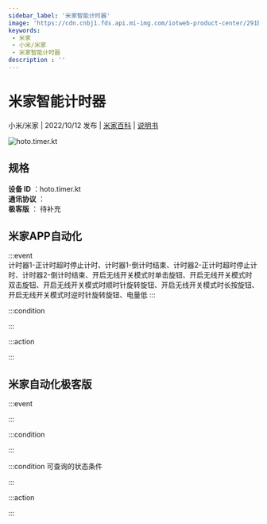 ```yaml
---
sidebar_label: '米家智能计时器'
image: 'https://cdn.cnbj1.fds.api.mi-img.com/iotweb-product-center/291b42009f9fd76a51a558732bd6a2fe_1654484126166.png?GalaxyAccessKeyId=AKVGLQWBOVIRQ3XLEW&Expires=9223372036854775807&Signature=MvuWK1t0xvdSRGnIgBTl/00hAjI='
keywords: 
 - 米家
 - 小米/米家
 - 米家智能计时器
description : ''
---
```

# 米家智能计时器

小米/米家 | 2022/10/12 发布 | [米家百科](https://home.mi.com/webapp/content/baike/product/index.html?model=hoto.timer.kt) | [说明书](https://home.mi.com/views/introduction.html?model=hoto.timer.kt&region=cn)

![hoto.timer.kt](https://cdn.cnbj1.fds.api.mi-img.com/iotweb-product-center/291b42009f9fd76a51a558732bd6a2fe_1654484126166.png?GalaxyAccessKeyId=AKVGLQWBOVIRQ3XLEW&Expires=9223372036854775807&Signature=MvuWK1t0xvdSRGnIgBTl/00hAjI=)

## 规格  
> 
**设备 ID** ：hoto.timer.kt  
**通讯协议** ：  
**极客版**  ： 待补充 


## 米家APP自动化  

:::event  
计时器1-正计时超时停止计时、计时器1-倒计时结束、计时器2-正计时超时停止计时、计时器2-倒计时结束、开启无线开关模式时单击旋钮、开启无线开关模式时双击旋钮、开启无线开关模式时顺时针旋转旋钮、开启无线开关模式时长按旋钮、开启无线开关模式时逆时针旋转旋钮、电量低
:::

:::condition  

:::

:::action   

:::

## 米家自动化极客版  

:::event  

:::

:::condition  

:::

:::condition 可查询的状态条件  

:::

:::action  

:::

        

